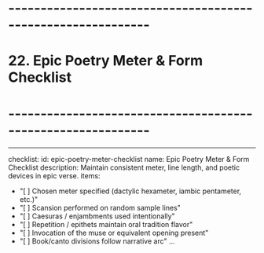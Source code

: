<!-- Powered by BMAD™ Core -->

# ------------------------------------------------------------

# 22. Epic Poetry Meter & Form Checklist

# ------------------------------------------------------------

---

checklist:
id: epic-poetry-meter-checklist
name: Epic Poetry Meter & Form Checklist
description: Maintain consistent meter, line length, and poetic devices in epic verse.
items:

- "[ ] Chosen meter specified (dactylic hexameter, iambic pentameter, etc.)"
- "[ ] Scansion performed on random sample lines"
- "[ ] Caesuras / enjambments used intentionally"
- "[ ] Repetition / epithets maintain oral tradition flavor"
- "[ ] Invocation of the muse or equivalent opening present"
- "[ ] Book/canto divisions follow narrative arc"
  ...
